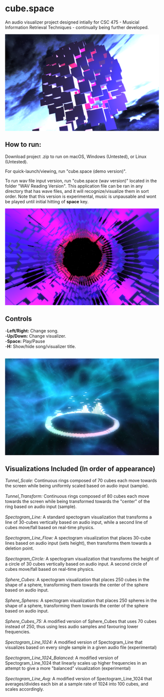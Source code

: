# cube.space
An audio visualizer project designed intially for CSC 475 - Musicial Information Retrieval Techniques - continually being further developed. <br />

![alt text](https://github.com/GraemeClarke/CSC_475_Visualizer/blob/master/sample_images/Sphere_Cubes.png "Sphere Cubes")

## How to run:
Download project .zip to run on macOS, Windows (Untested), or Linux (Untested).

For quick-launch/viewing, run "cube.space (demo version)". 

To run wav file input version, run "cube.space (wav version)" located in the folder "WAV Reading Version". This application file can be ran in any directory that has wave files, and it will recognize/visualize them in sort order. Note that this version is experimental, music is unpausable and wont be played until initial hitting of **space** key. 

![alt text](https://github.com/GraemeClarke/CSC_475_Visualizer/blob/master/sample_images/Tunnel_Scale.png "Tunnel Scale")


## Controls
-**Left/Right:** Change song.
<br />
-**Up/Down:** Change visualizer.
<br />
-**Space:** Play/Pause
<br />
-**H:** Show/hide song/visualizer title.
<br />
<br />

![alt text](https://github.com/GraemeClarke/CSC_475_Visualizer/blob/master/sample_images/Spectogram_Circle.png "Spectogram_Circle")


## Visualizations Included (In order of appearance) 
*Tunnel_Scale:* Continuous rings composed of 70 cubes each move towards the screen while being uniformly scaled based on audio input (sample). 
<br /><br />
*Tunnel_Transform:* Continuous rings composed of 80 cubes each move towards the screen while being transformed towards the "center" of the ring based on audio input (sample). 
<br /><br />
*Spectogram_Line:* A standard spectogram visualization that transforms a line of 30-cubes vertically based on audio input, while a second line of cubes move/fall based on real-time physics.
<br /><br />
*Spectogram_Line_Flow:* A spectogram visualization that places 30-cube lines based on audio input (sets height), then transforms them towards a deletion point.
<br /><br />
*Spectogram_Circle:* A spectogram visualization that transforms the height of a circle of 30 cubes vertically based on audio input. A second circle of cubes move/fall based on real-time physics.
<br /><br />
*Sphere_Cubes:* A spectogram visualization that places 250 cubes in the shape of a sphere, transforming them towards the center of the sphere based on audio input.
<br /><br />
*Sphere_Spheres:* A spectogram visualization that places 250 spheres in the shape of a sphere, transforming them towards the center of the sphere based on audio input.
<br /><br />
*Sphere_Cubes_75:* A modified version of Sphere_Cubes that uses 70 cubes instead of 250, thus using less audio samples and favouring lower frequencies.
<br /><br />
*Spectogram_Line_1024:* A modified version of Spectogram_Line that visualizes based on every single sample in a given audio file (experimental)
<br /><br />
*Spectogram_Line_1024_Balanced:* A modified version of Spectogram_Line_1024 that linearly scales up higher frequencies in an attempt to give a more "balanced" visualization (experimental)
<br /><br />
*Spectogram_Line_Avg:* A modified version of Spectogram_Line_1024 that averages/divides each bin at a sample rate of 1024 into 100 cubes, and scales accordingly.
